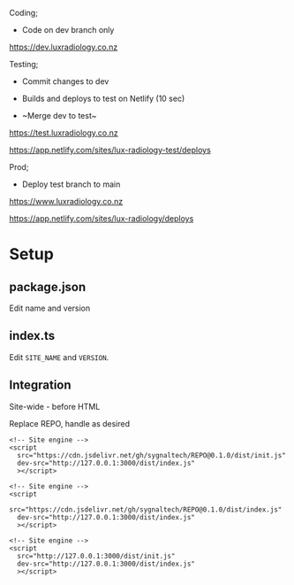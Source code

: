 
Coding;

- Code on dev branch only

https://dev.luxradiology.co.nz

Testing; 

- Commit changes to dev 
- Builds and deploys to test on Netlify (10 sec)

- ~Merge dev to test~

https://test.luxradiology.co.nz

https://app.netlify.com/sites/lux-radiology-test/deploys

Prod;

- Deploy test branch to main

https://www.luxradiology.co.nz

https://app.netlify.com/sites/lux-radiology/deploys


# Setup

## package.json

Edit name and version

## index.ts

Edit `SITE_NAME` and `VERSION`. 


## Integration

Site-wide - before HTML

Replace REPO, handle as desired

```
<!-- Site engine -->
<script 
  src="https://cdn.jsdelivr.net/gh/sygnaltech/REPO@0.1.0/dist/init.js" 
  dev-src="http://127.0.0.1:3000/dist/index.js"
  ></script>
```

```
<!-- Site engine -->
<script 
  src="https://cdn.jsdelivr.net/gh/sygnaltech/REPO@0.1.0/dist/index.js" 
  dev-src="http://127.0.0.1:3000/dist/index.js"
  ></script>
```

```
<!-- Site engine -->
<script 
  src="http://127.0.0.1:3000/dist/init.js" 
  dev-src="http://127.0.0.1:3000/dist/index.js"
  ></script>
```